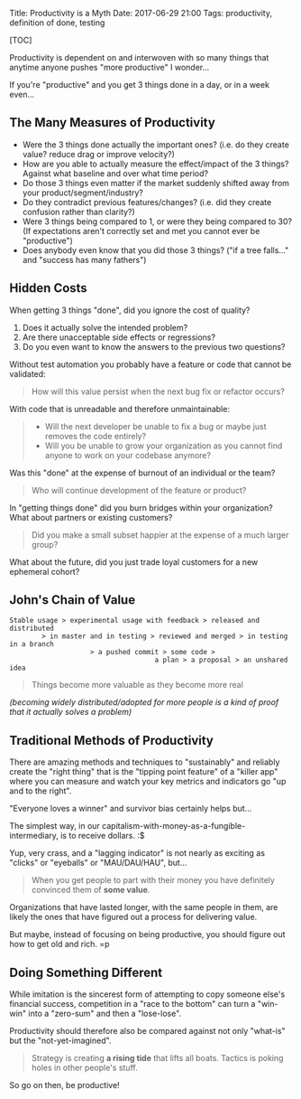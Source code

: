 Title: Productivity is a Myth
Date: 2017-06-29 21:00
Tags: productivity, definition of done, testing

[TOC]

Productivity is dependent on and interwoven with so many things that anytime anyone pushes "more productive" I wonder...

If you're "productive" and you get 3 things done in a day, or in a week even...

## The Many Measures of Productivity

- Were the 3 things done actually the important ones? (i.e. do they create value? reduce drag or improve velocity?)
- How are you able to actually measure the effect/impact of the 3 things?  Against what baseline and over what time period?
- Do those 3 things even matter if the market suddenly shifted away from your product/segment/industry?
- Do they contradict previous features/changes? (i.e. did they create confusion rather than clarity?)
- Were 3 things being compared to 1, or were they being compared to 30? (If expectations aren't correctly set and met you cannot ever be "productive")
- Does anybody even know that you did those 3 things? ("if a tree falls..." and "success has many fathers")


## Hidden Costs
When getting 3 things "done", did you ignore the cost of quality?

1. Does it actually solve the intended problem?
2. Are there unacceptable side effects or regressions?
3. Do you even want to know the answers to the previous two questions?

Without test automation you probably have a feature or code that cannot be validated:
> How will this value persist when the next bug fix or refactor occurs?


With code that is unreadable and therefore unmaintainable:
> - Will the next developer be unable to fix a bug or maybe just removes the code entirely?
> - Will you be unable to grow your organization as you cannot find anyone to work on your codebase anymore?


Was this "done" at the expense of burnout of an individual or the team?
> Who will continue development of the feature or product?

In "getting things done" did you burn bridges within your organization? What about partners or existing customers?
> Did you make a small subset happier at the expense of a much larger group?

What about the future, did you just trade loyal customers for a new ephemeral cohort?

## John's Chain of Value

    Stable usage > experimental usage with feedback > released and distributed
            > in master and in testing > reviewed and merged > in testing in a branch
                        > a pushed commit > some code >
                                        a plan > a proposal > an unshared idea

> Things become more valuable as they become more real

*(becoming widely distributed/adopted for more people is a kind of proof that it actually solves a problem)*

## Traditional Methods of Productivity

There are amazing methods and techniques to "sustainably" and reliably create the "right thing" that is the "tipping point feature" of a "killer app" where you can measure and watch your key metrics and indicators go "up and to the right".

"Everyone loves a winner" and survivor bias certainly helps but...

The simplest way, in our capitalism-with-money-as-a-fungible-intermediary, is to receive dollars. :$

Yup, very crass, and a "lagging indicator" is not nearly as exciting as "clicks" or "eyeballs" or "MAU/DAU/HAU", but...

> When you get people to part with their money you have definitely convinced them of **some value**.

Organizations that have lasted longer, with the same people in them, are likely the ones that have figured out a process for delivering value.

But maybe, instead of focusing on being productive, you should figure out how to get old and rich. =p

## Doing Something Different

While imitation is the sincerest form of attempting to copy someone else's financial success, competition in a "race to the bottom" can turn a "win-win" into a "zero-sum" and then a "lose-lose".

Productivity should therefore also be compared against not only "what-is" but the "not-yet-imagined".

> Strategy is creating **a rising tide** that lifts all boats.  Tactics is poking holes in other people's stuff.

So go on then, be productive!
